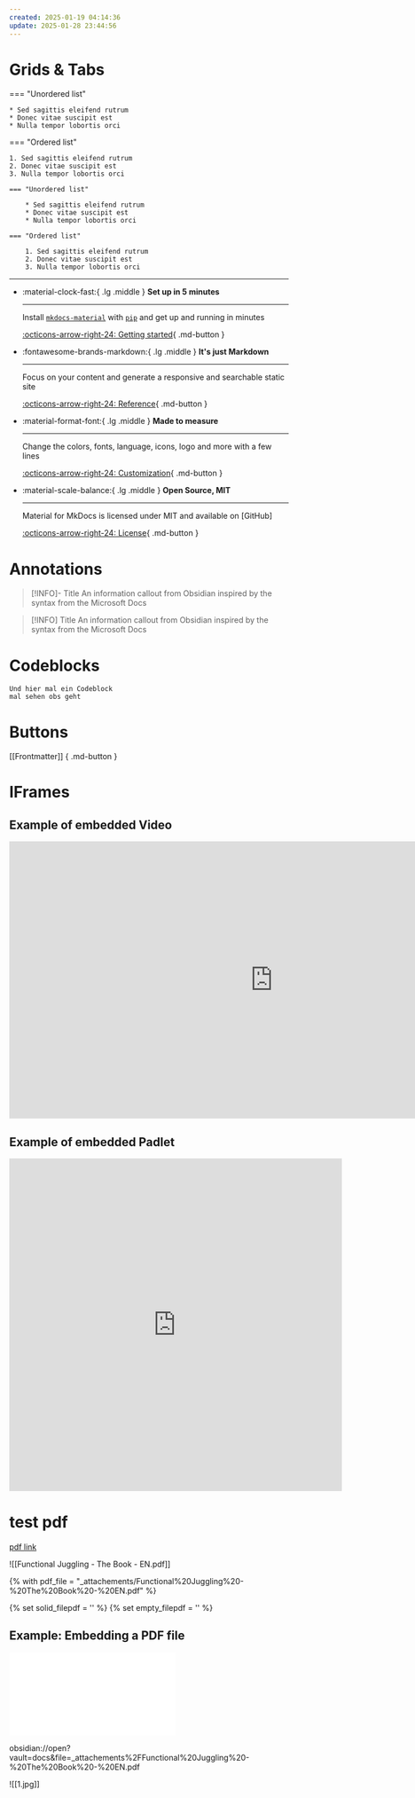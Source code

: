 ```yaml
---
created: 2025-01-19 04:14:36
update: 2025-01-28 23:44:56
---
```


# Grids & Tabs

<div class="grid" markdown>

=== "Unordered list"

    * Sed sagittis eleifend rutrum
    * Donec vitae suscipit est
    * Nulla tempor lobortis orci

=== "Ordered list"

    1. Sed sagittis eleifend rutrum
    2. Donec vitae suscipit est
    3. Nulla tempor lobortis orci

``` title="Content tabs"
=== "Unordered list"

    * Sed sagittis eleifend rutrum
    * Donec vitae suscipit est
    * Nulla tempor lobortis orci

=== "Ordered list"

    1. Sed sagittis eleifend rutrum
    2. Donec vitae suscipit est
    3. Nulla tempor lobortis orci
```

</div>

---

<div class="grid cards" markdown>

-   :material-clock-fast:{ .lg .middle } __Set up in 5 minutes__

    ---

    Install [`mkdocs-material`](#) with [`pip`](#) and get up
    and running in minutes

    [:octicons-arrow-right-24: Getting started](#){  .md-button }

-   :fontawesome-brands-markdown:{ .lg .middle } __It's just Markdown__

    ---

    Focus on your content and generate a responsive and searchable static site

    [:octicons-arrow-right-24: Reference](#){  .md-button }

-   :material-format-font:{ .lg .middle } __Made to measure__

    ---

    Change the colors, fonts, language, icons, logo and more with a few lines

    [:octicons-arrow-right-24: Customization](#){  .md-button }

-   :material-scale-balance:{ .lg .middle } __Open Source, MIT__

    ---

    Material for MkDocs is licensed under MIT and available on [GitHub]

    [:octicons-arrow-right-24: License](#){  .md-button }

</div>

# Annotations

> [!INFO]- Title
> An information callout from Obsidian
> inspired by the syntax from the Microsoft Docs

> [!INFO] Title
> An information callout from Obsidian
> inspired by the syntax from the Microsoft Docs

# Codeblocks

```
Und hier mal ein Codeblock
mal sehen obs geht
```

# Buttons

[[Frontmatter]] { .md-button }

# IFrames

## Example of embedded Video

<iframe width="950" height="500" src="https://www.youtube.com/embed/zFPsr1L13Vs" title="YouTube video player" frameborder="0" allow="accelerometer; autoplay; clipboard-write; encrypted-media; gyroscope; picture-in-picture" allowfullscreen></iframe>

## Example of embedded Padlet

<iframe src="https://padlet.com/lilithdekow/nica-i7hu4ssvwhamrc5x" style="border: 0" width="600" height="600" frameborder="0" scrolling="no"\></iframe>

# test pdf 

[pdf link](https://cloud.nica.network/s/jqceAm8dSqW89n3)

![[Functional Juggling - The Book - EN.pdf]]

<!--- file: docs/howto/embedding_pdf.md --->
{% with pdf_file = "_attachements/Functional%20Juggling%20-%20The%20Book%20-%20EN.pdf" %}

{% set solid_filepdf = '<i class="fas fa-file-pdf"></i>' %}
{% set empty_filepdf = '<i class="far fa-file-pdf"></i>' %}

## Example: Embedding a PDF file

<object data="{{ pdf_file }}" type="application/pdf">
    <embed src="{{ pdf_file }}" type="application/pdf" />
</object>

obsidian://open?vault=docs&file=_attachements%2FFunctional%20Juggling%20-%20The%20Book%20-%20EN.pdf

![[1.jpg]]